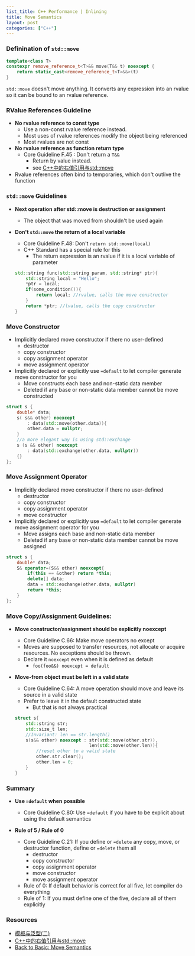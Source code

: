 ```yaml
---
list_title: C++ Performance | Inlining
title: Move Semantics
layout: post
categories: ["C++"]
---
```


### Definination of `std::move`

```cpp
template<class T>
constexpr remove_reference_t<T>&& move(T&& t) noexcept {
    return static_cast<remove_reference_t<T>&&>(t)
}
```

`std::move` doesn't move anything. It converts any expression into an rvalue so it can be bound to an rvalue reference.

### RValue References Guideline

- **No rvalue reference to const type**
    - Use a non-const rvalue reference instead.
    - Most uses of rvalue references modify the object being referenced
    - Most rvalues are not const
- **No rvalue reference as function return type**
    - Core Guideline F.45 : Don't return a `T&&`
        - Return by value instead.
        - see [C++中的右值引用与std::move]()
- Rvalue references often bind to temporaries, which don't outlive the function

### `std::move` Guidelines

- **Next operation after std::move is destruction or assignment**
    - The object that was moved from shouldn't be used again
- **Don't `std::move` the return of a local variable**
    -  Core Guideline F.48: Don't `return std::move(local)`
    - C++ Standard has a special rule for this
        - The return expression is an rvalue if it is a local variable of parameter

    ```cpp
    std::string func(std::string param, std::string* ptr){
        std::string local = "Hello";
        *ptr = local;
        if(some_condition()){
            return local; //rvalue, calls the move constructor
        }
        return *ptr; //lvalue, calls the copy constructor
    }
    ```
### Move Constructor

- Implicitly declared move constructor if there no user-defined 
    - destructor
    - copy constructor
    - copy assignment operator
    - move assignment operator
- Implicitly declared or explicitly use `=default` to let compiler generate move constructor for you
    - Move constructs each base and non-static data member
    - Deleted if any base or non-static data member cannot be move constructed

```cpp
struct s {
    double* data;
    s( s&& other) noexcept 
        : data(std::move(other.data)){
        other.data = nullptr;
    }
    //a more elegant way is using std::exchange
    s (s && other) noexcept
        : data(std::exchange(other.data, nullptr))
    {}
};
```

### Move Assignment Operator

- Implicitly declared move constructor if there no user-defined 
    - destructor
    - copy constructor
    - copy assignment operator
    - move constructor
- Implicitly declared or explicitly use `=default` to let compiler generate move assignment operator for you
    - Move assigns each base and non-static data member
    - Deleted if any base or non-static data member cannot be move assigned

```cpp
struct s {
    double* data;
    S& operator=(S&& other) noexcept{
        if(this == &other) return *this;
        delete[] data;
        data = std::exchange(other.data, nullptr)
        return *this;
    }
};
```

### Move Copy/Assignment Guidelines:

- **Move constructor/assignment should be explicitly noexcept**
    - Core Guideline C.66: Make move operators no except
    - Moves are supposed to transfer resources, not allocate or acquire resources. No exceptions should be thrown.
    - Declare it `noexcept` even when it is defined as default
        - `foo(foo&&) noexcept = default`
- **Move-from object must be left in a valid state**
    - Core Guideline C.64: A move operation should move and leave its source in a valid state
    - Prefer to leave it in the default constructed state
        - But that is not always practical

    ```cpp
    struct s{
        std::string str;
        std::size_t len;
        //Invariant: len == str.length()
        s(s&& other) noexcept : str(std::move(other.str)),
                                len(std::move(other.len)){
            //reset other to a valid state
            other.str.clear();
            other.len = 0;
        }
    }
    ```

### Summary

- **Use `=default` when possible**
    - Core Guideline C.80: Use `=default` if you have to be explicit about using the default semantics

- **Rule of 5 / Rule of 0**
    - Core Guideline C.21: If you define or `=delete` any copy, move, or destructor function, define or `=delete` them all
        - destructor
        - copy constructor
        - copy assignment operator
        - move constructor
        - move assignment operator
    - Rule of 0: If default behavior is correct for all five, let compiler do everything
    - Rule of 1: If you must define one of the five, declare all of them explicitly


### Resources

- [模板与泛型(二)](https://xta0.me/2009/09/20/Cpp-Basics-8.html)
- [C++中的右值引用与std::move](https://xta0.me/2017/03/10/cpp-rvalue-move.html)
- [Back to Basic: Move Semantics](https://www.youtube.com/watch?v=ZG59Bqo7qX4&t=1421s)